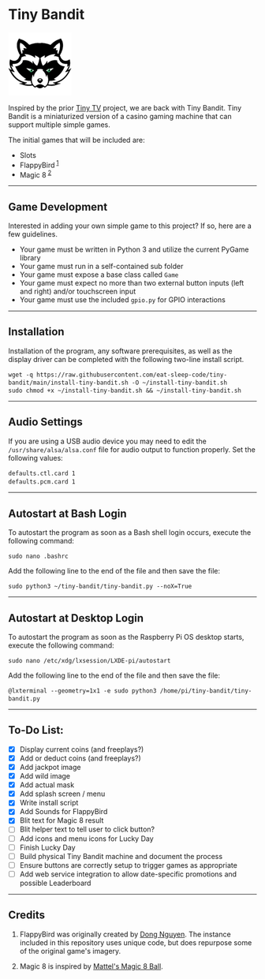 # Tiny Bandit

![Tiny Bandit logo](images/icon-128.png)

Inspired by the prior [Tiny TV](https://github.com/eat-sleep-code/tiny-tv) project, we are back with Tiny Bandit.  Tiny Bandit is a miniaturized version of a casino gaming machine that can support multiple simple games.  

The initial games that will be included are:

- Slots 
- FlappyBird<sup> [1](#credit01)</sup> 
- Magic 8<sup> [2](#credit02)</sup>    
---

## Game Development

Interested in adding your own simple game to this project?   If so, here are a few guidelines.

- Your game must be written in Python 3 and utilize the current PyGame library
- Your game must run in a self-contained sub folder
- Your game must expose a base class called `Game`
- Your game must expect no more than two external button inputs (left and right) and/or touchscreen input
- Your game must use the included `gpio.py` for GPIO interactions 

---

## Installation

Installation of the program, any software prerequisites, as well as the display driver can be completed with the following two-line install script.

```
wget -q https://raw.githubusercontent.com/eat-sleep-code/tiny-bandit/main/install-tiny-bandit.sh -O ~/install-tiny-bandit.sh
sudo chmod +x ~/install-tiny-bandit.sh && ~/install-tiny-bandit.sh
```

---

## Audio Settings

If you are using a USB audio device you may need to edit the `/usr/share/alsa/alsa.conf` file for audio output to function properly.  Set the following values:

```sh
defaults.ctl.card 1
defaults.pcm.card 1
```
---

## Autostart at Bash Login
To autostart the program as soon as a Bash shell login occurs, execute the following command:

```
sudo nano .bashrc
```

Add the following line to the end of the file and then save the file:

```
sudo python3 ~/tiny-bandit/tiny-bandit.py --noX=True
```

---

## Autostart at Desktop Login

To autostart the program as soon as the Raspberry Pi OS desktop starts, execute the following command:

```
sudo nano /etc/xdg/lxsession/LXDE-pi/autostart
```

Add the following line to the end of the file and then save the file:

```
@lxterminal --geometry=1x1 -e sudo python3 /home/pi/tiny-bandit/tiny-bandit.py
```

---

## To-Do List:

- [X] Display current coins (and freeplays?)
- [X] Add or deduct coins (and freeplays?)
- [X] Add jackpot image 
- [X] Add wild image 
- [X] Add actual mask
- [X] Add splash screen / menu
- [X] Write install script
- [X] Add Sounds for FlappyBird
- [X] Blit text for Magic 8 result
- [ ] Blit helper text to tell user to click button?
- [ ] Add icons and menu icons for Lucky Day
- [ ] Finish Lucky Day
- [ ] Build physical Tiny Bandit machine and document the process
- [ ] Ensure buttons are correctly setup to trigger games as appropriate
- [ ] Add web service integration to allow date-specific promotions and possible Leaderboard

---
## Credits

1. <span id="credit01">FlappyBird</a> was originally created by [Dong Nguyen](https://dotgears.com).  The instance included in this repository uses unique code, but does repurpose some of the original game's imagery.

2.  <span id="credit02">Magic 8</span> is inspired by [Mattel's Magic 8 Ball](https://shop.mattel.com/collections/family-party-games#filter.ss_filter_tags_subtype=Magic%208%20Ball). 